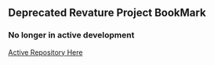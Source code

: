 ## Deprecated Revature Project BookMark
### No longer in active development

[Active Repository Here](https://github.com/bookmark-dev/bookmark-app)
